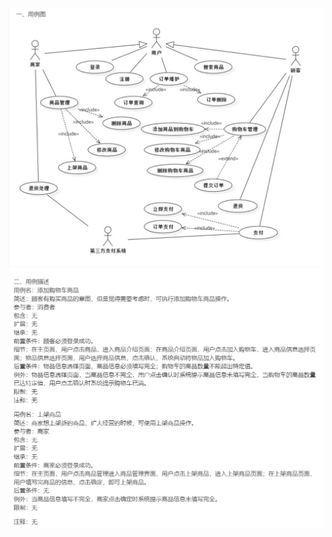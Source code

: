 ![image](https://github.com/11024153/Software/blob/main/%E7%94%A8%E4%BE%8B%E5%9B%BE.png)
![image](https://github.com/11024153/Software/blob/main/%E7%94%A8%E4%BE%8B%E6%8F%8F%E8%BF%B0.png)
